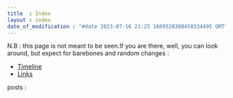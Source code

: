 ```yaml
---
title  : Index
layout : index
date_of_modification : "#date 2023-07-16 21:25 1689528308458334495 GMT"
---
```



N.B : this page is not meant to be seen.If you are there, well, you can look around, but expect for barebones and random changes :

- [Timeline](https://jeremyvlegros.github.io/website/timeline.html)
- [Links](https://jeremyvlegros.github.io/website/links)

posts :



